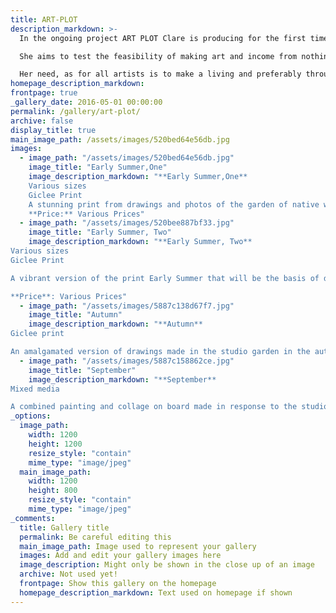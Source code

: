 ```yaml
---
title: ART-PLOT
description_markdown: >-
  In the ongoing project ART PLOT Clare is producing for the first time in her career, art as commodity and using art production as generator of income. The artist makes acts of exploration into how possible it is to turn an established but non saleable art practice into a business with no real know how and no investment; the challenges she faces as she does so, the new skills she has to acquire & the decisions she makes that underpin the emergence of a different type of art.

  She aims to test the feasibility of making art and income from nothing by turning her wide ranging art skills to producing saleable art. Beginning by looking no further than outside her studio windows she made prints and drawings of the weeds and wild flowers in the garden plot directly outside her Cotswold studio windows. This early stage of production led to sales and requests for other items, such as ceramics and textiles featuring the artist's drawings and Clare aims to produce such items in the summer of 2017.

  Her need, as for all artists is to make a living and preferably through art related activity and her relationship with her own creativity and with the garden plot which is the source for this new productivity is at the core of ART-PLOT. 
homepage_description_markdown: 
frontpage: true
_gallery_date: 2016-05-01 00:00:00
permalink: /gallery/art-plot/
archive: false
display_title: true
main_image_path: /assets/images/520bed64e56db.jpg
images:
  - image_path: "/assets/images/520bed64e56db.jpg"
    image_title: "Early Summer,One"
    image_description_markdown: "**Early Summer,One**  
    Various sizes  
    Giclee Print  
    A stunning print from drawings and photos of the garden of native wild flowers outside Clare's Cotswold studio.  
    **Price:** Various Prices"
  - image_path: "/assets/images/520bee887bf33.jpg"
    image_title: "Early Summer, Two"
    image_description_markdown: "**Early Summer, Two**  
Various sizes   
Giclee Print  

A vibrant version of the print Early Summer that will be the basis of designs for a range of homeware that Clare is working on.

**Price**: Various Prices"
  - image_path: "/assets/images/5887c138d67f7.jpg"
    image_title: "Autumn"
    image_description_markdown: "**Autumn**  
Giclee print  

An amalgamated version of drawings made in the studio garden in the autumn of 2014"
  - image_path: "/assets/images/5887c158862ce.jpg"
    image_title: "September"
    image_description_markdown: "**September**  
Mixed media  

A combined painting and collage on board made in response to the studio garden."
_options:
  image_path:
    width: 1200
    height: 1200
    resize_style: "contain"
    mime_type: "image/jpeg"
  main_image_path:
    width: 1200
    height: 800
    resize_style: "contain"
    mime_type: "image/jpeg"
_comments:
  title: Gallery title
  permalink: Be careful editing this
  main_image_path: Image used to represent your gallery
  images: Add and edit your gallery images here
  image_description: Might only be shown in the close up of an image
  archive: Not used yet!
  frontpage: Show this gallery on the homepage
  homepage_description_markdown: Text used on homepage if shown
---
```

